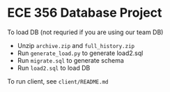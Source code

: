 # ECE 356 Database Project

To load DB (not requried if you are using our team DB)
- Unzip `archive.zip` and `full_history.zip` 
- Run `generate_load.py` to generate load2.sql
- Run `migrate.sql` to generate schema
- Run `load2.sql` to load DB

To run client, see `client/README.md`